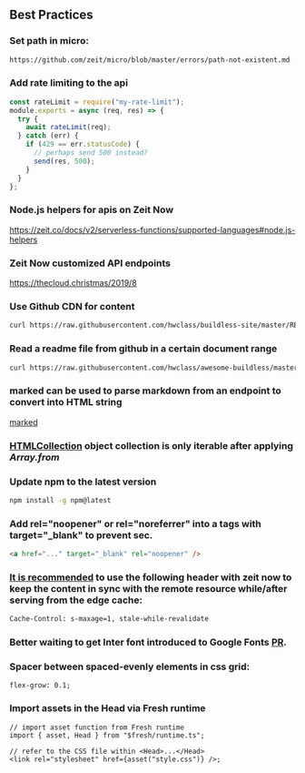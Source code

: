 ## Best Practices

### Set path in micro:

```sh
https://github.com/zeit/micro/blob/master/errors/path-not-existent.md
```

### Add rate limiting to the api

```js
const rateLimit = require("my-rate-limit");
module.exports = async (req, res) => {
  try {
    await rateLimit(req);
  } catch (err) {
    if (429 == err.statusCode) {
      // perhaps send 500 instead?
      send(res, 500);
    }
  }
};
```

### Node.js helpers for apis on Zeit Now

https://zeit.co/docs/v2/serverless-functions/supported-languages#node.js-helpers

### Zeit Now customized API endpoints

https://thecloud.christmas/2019/8

### Use Github CDN for content

```sh
curl https://raw.githubusercontent.com/hwclass/buildless-site/master/README.md
```

### Read a readme file from github in a certain document range

```sh
curl https://raw.githubusercontent.com/hwclass/awesome-buildless/master/README.md | sed -n '/### Articles/,/### Tutorials/p'
```

### marked can be used to parse markdown from an endpoint to convert into HTML string

[marked](https://github.com/markedjs/marked)

### [HTMLCollection](https://developer.mozilla.org/en-US/docs/Web/API/HTMLCollection) object collection is only iterable after applying _Array.from_

### Update npm to the latest version

```sh
npm install -g npm@latest
```

### Add rel="noopener" or rel="noreferrer" into a tags with target="\_blank" to prevent sec.

```html
<a href="..." target="_blank" rel="noopener" />
```

### [It is recommended](https://zeit.co/docs/v2/network/caching/#stale-while-revalidate) to use the following header with zeit now to keep the content in sync with the remote resource while/after serving from the edge cache:

```sh
Cache-Control: s-maxage=1, stale-while-revalidate
```

### Better waiting to get Inter font introduced to Google Fonts [PR](https://github.com/rsms/inter/commit/5a5be63d6e59d5c437b270a5522b370ba845bf39#diff-61e0bdf7e1b43c5c93d9488b22e04170).

### Spacer between spaced-evenly elements in css grid:

```
flex-grow: 0.1;
```

### Import assets in the Head via Fresh runtime

```tsx
// import asset function from Fresh runtime
import { asset, Head } from "$fresh/runtime.ts";

// refer to the CSS file within <Head>...</Head>
<link rel="stylesheet" href={asset("style.css")} />;
```
